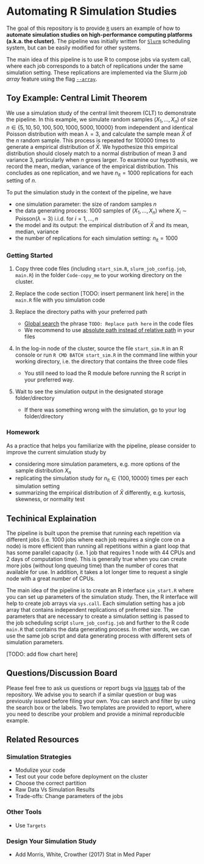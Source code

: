 
<!-- README.md is generated from README.Rmd. Please edit that file -->

# Automating R Simulation Studies

<!-- badges: start -->
<!-- badges: end -->

The goal of this repository is to provide
[`R`](https://www.r-project.org/) users an example of how to **automate
simulation studies on high-performance computing platforms (a.k.a. the
cluster)**. The pipeline was initially written for
[`Slurm`](https://slurm.schedmd.com/documentation.html) scheduling
system, but can be easily modified for other systems.

The main idea of this pipeline is to use R to compose jobs via system
call, where each job corresponds to a batch of replications under the
same simulation setting. These replications are implemented via the
Slurm *job array* feature using the flag
[`--array`](https://slurm.schedmd.com/job_array.html).

## Toy Example: Central Limit Theorem

We use a simulation study of the central limit theorem (CLT) to
demonstrate the pipeline. In this example, we simulate random samples
(*X*<sub>1</sub>, …, *X*<sub>*n*</sub>) of size
*n* ∈ {5, 10, 50, 100, 500, 1000, 5000, 10000} from independent and
identical Poisson distribution with mean *λ* = 3, and calculate the
sample mean *X̄* of the *n* random sample. This process is repeated for
100000 times to generate a empirical distribution of *X̄*. We hypothesize
this empirical distribution should closely match to a normal
distribution of mean 3 and variance 3, particularly when *n* grows
larger. To examine our hypothesis, we record the mean, median, variance
of the empirical distribution. This concludes as one replication, and we
have *n*<sub>it</sub> = 1000 replications for each setting of *n*.

To put the simulation study in the context of the pipeline, we have

-   one simulation parameter: the size of random samples *n*  
-   the data generating process: 1000 samples of
    (*X*<sub>1</sub>, …, *X*<sub>*n*</sub>) where
    *X*<sub>*i*</sub> ∼ Poisson(*λ* = 3) i.i.d. for *i* = 1, …, *n*  
-   the model and its output: the empirical distribution of *X̄* and its
    mean, median, variance
-   the number of replications for each simulation setting:
    *n*<sub>it</sub> = 1000

### Getting Started

1.  Copy three code files (including `start_sim.R`,
    `slurm_job_config.job`, `main.R`) in the folder `Code-copy_me` to
    your working directory on the cluster.

2.  Replace the code section \[TODO: insert permanent link here\] in the
    `main.R` file with you simulation code

3.  Replace the directory paths with your preferred path

    -   [Global
        search](https://support.rstudio.com/hc/en-us/articles/200710523-Navigating-Code)
        the phrase `TODO: Replace path here` in the code files
    -   We recommend to use [absolute path instead of relative
        path](https://www.linux.com/training-tutorials/absolute-path-vs-relative-path-linuxunix/)
        in your files

4.  In the log-in node of the cluster, source the file `start_sim.R` in
    an R console or run `R CMD BATCH start_sim.R` in the command line
    within your working directory, i.e. the directory that contains the
    three code files

    -   You still need to load the R module before running the R script
        in your preferred way.

5.  Wait to see the simulation output in the designated storage
    folder/directory

    -   If there was something wrong with the simulation, go to your log
        folder/directory

### Homework

As a practice that helps you familiarize with the pipeline, please
consider to improve the current simulation study by

-   considering more simulation parameters, e.g. more options of the
    sample distribution *X*<sub>*n*</sub>
-   replicating the simulation study for *n*<sub>it</sub> ∈ {100, 10000}
    times per each simulation setting
-   summarizing the empirical distribution of *X̄* differently,
    e.g. kurtosis, skewness, or normality test

## Techinical Explaination

The pipeline is built upon the premise that running each repetition via
different jobs (i.e. 1000 jobs where each job requires a single core on
a node) is more efficient than running all repetitions within a giant
loop that has some parallel capacity (i.e. 1 job that requires 1 node
with 44 CPUs and 2 days of computation time). This is generally true
when you can create more jobs (without long queuing time) than the
number of cores that available for use. In addition, it takes a lot
longer time to request a single node with a great number of CPUs.

The main idea of the pipeline is to create an R interface `sim_start.R`
where you can set up parameters of the simulation study. Then, the R
interface will help to create job arrays via `sys.call`. Each simulation
setting has a job array that contains independent replications of
preferred size. The parameters that are necessary to create a simulation
setting is passed to the job scheduling script `slurm_job_config.job`
and further to the R code `main.R` that contains the data generating
process. In other words, we can use the same job script and data
generating process with different sets of simulation parameters.

\[TODO: add flow chart here\]

## Questions/Discussion Board

Please feel free to ask us questions or report bugs via
[Issues](https://github.com/boyiguo1/Tutorial-Sim_Cluster_Composer/issues)
tab of the repository. We advise you to search if a similar question or
bug was previously issued before filing your own. You can search and
filter by using the search box or the labels. Two templates are provided
to report, where you need to describe your problem and provide a minimal
reproducible example.

## Related Resources

### Simulation Strategies

-   Modulize your code
-   Test out your code before deployment on the cluster
-   Choose the correct partition
-   Raw Data Vs Simulation Results
-   Trade-offs: Change parameters of the jobs

### Other Tools

-   Use `Targets`

### Design Your Simulation Study

-   Add Morris, White, Crowther (2017) Stat in Med Paper
